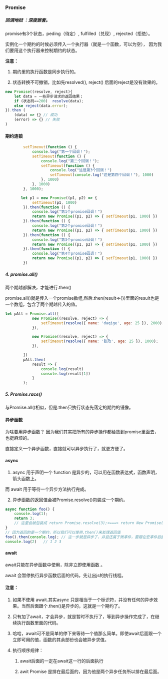 ### Promise

##### 回调地狱 ：深度嵌套。

promise有3个状态，peding（待定）, fulfilled（兑现）, rejected（拒绝）。

实例化一个期约的时候必须传入一个执行器（就是一个函数，可以为空）， 因为我们要用这个执行器来控制期约的状态。

**注意：** 

1. 期约里的执行函数是同步执行的。

2. 状态转换不可撤销，比如先resolved(), reject() 后面的reject是没有效果的。

```js
new Promise((resolve, reject){
    let data = 一些异步请求的返回结果；
    if (状态码==200)  resolve(data);
	else reject(data.error);
}).then (
    (data) => {} // 成功
    (error) => {} // 失败
)
```

#### 期约连锁

```js
        setTimeout(function () {
            console.log("第一个回调！");
            setTimeout(function () {
                console.log("第二个回调！");
                setTimeout(function () {
                    console.log("这是第3个回调！")
                    setTimeout(console.log("这是第四个回调！"), 1000)
                }, 1000)
            }, 1000)
        }, 1000);

       let p1 = new Promise((p1, p2) => {
            setTimeout(p1, 1000)
        }).then(function () {
            console.log("第1个promise回调！")
            return new Promise((p1, p2) => { setTimeout(p1, 1000) })
        }).then(function () {
            console.log("第2个promise回调！")
            return new Promise((p1, p2) => { setTimeout(p1, 1000) })
        }).then(function () {
            console.log("第3个promise回调！")
            return new Promise((p1, p2) => { setTimeout(p1, 1000) })
        }).then(function () {
            console.log("第4个promise回调！")
            return new Promise((p1, p2) => { setTimeout(p1, 1000) })
        })
```

##### 4. promise.all()

两个期越都解决，才能进行.then()

promise.all()就是传入一个promise数组,然后.then(result=>{})里面的result也是一个数组，包含了两个期越传入的值。

```js
let pAll = Promise.all([
            new Promise((resolve, reject) => {
                setTimeout(resolve({ name: 'daqige', age: 25 }), 2000);
            }),

            new Promise((resolve, reject) => {
                setTimeout(resolve({ name: '张政', age: 25 }), 1000);
            }),

        ])
        pAll.then(
            result => {
                console.log(result)
                console.log(result[1])
            }
        );
```

##### 5. Promise.race()

与Promise.all()相似，但是.then只执行状态先落定的期约的镜像。



#### 异步函数

为啥要用异步函数？ 因为我们其实把所有的异步操作都给放到promise里面去，也挺麻烦的。

直接定义一个异步函数，直接就可以异步执行了，就更方便了。

#### async

1. async 用于声明一个 function 是异步的，可以用在函数表达式，函数声明，箭头函数上。

而 await 用于等待一个异步方法执行完成。

2. 异步函数的返回值会被Promise.resolve()包装成一个期约。

```js
async function foo() {
    console.log(1);
    return 3;  
    // 这里会被包装成 return Promise.resolve(3);<===> return New Promise((resolve, reject)=>resolve(3))
}
// 因为返回的是一个期约，所以我们可以使用.then()来处理返回值
foo().then(console.log); // 这一步就是异步了，并且还属于微事件，要跟在宏事件后面。
console.log(2)   // 1 2 3
```



#### await

await只能在异步函数中使用，除非立即使用函数 。

await 会暂停执行异步函数后面的代码，先让出js的执行线程。



#### 注意：

1. 如果不使用 await.其实async 只是相当于一个标识符，并没有任何的异步效果。当然后面跟个.then()是异步的，这就是一个期约了。

2. 只有加了await，才会异步，就是暂时不执行了，等到异步操作完成了，在继续执行函数里面的代码。
3. 哈哈，await可不是简单的停下来等待一个值那么简单。即使await后面跟一个立即可用的值，函数的其余部份也会被异步求值。

4. 执行顺序规律：

   1. await后面的一定在await这一行的后面执行

   2. awit Promise 是排在最后面的，因为他是两个异步任务所以排在最后面。